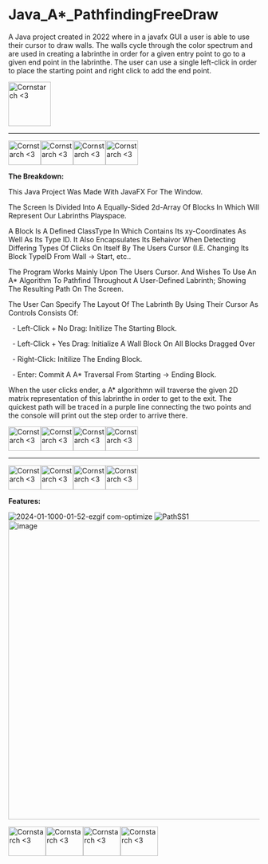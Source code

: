 # Java_A*_PathfindingFreeDraw

  A Java project created in 2022 where in a javafx GUI a user is able to use their cursor to draw walls. The walls cycle through the color spectrum and are used in creating a labrinthe in order for a given entry point to go to a given end point in the labrinthe. The user can use a single left-click in order to place the starting point and right click to add the end point. 

<img src="https://github.com/Kingerthanu/Java_Astar_PathfindingFreeDraw/assets/76754592/702d84e4-cacc-4a42-939d-4c26bd716ff5" alt="Cornstarch <3" width="85" height="89">

----------------------------------------------

<img src="https://github.com/Kingerthanu/Java_Astar_PathfindingFreeDraw/assets/76754592/f436ac54-c4e1-4865-b40b-cb1514fc3638" alt="Cornstarch <3" width="65" height="49"><img src="https://github.com/Kingerthanu/Java_Astar_PathfindingFreeDraw/assets/76754592/f436ac54-c4e1-4865-b40b-cb1514fc3638" alt="Cornstarch <3" width="65" height="49"><img src="https://github.com/Kingerthanu/Java_Astar_PathfindingFreeDraw/assets/76754592/f436ac54-c4e1-4865-b40b-cb1514fc3638" alt="Cornstarch <3" width="65" height="49"><img src="https://github.com/Kingerthanu/Java_Astar_PathfindingFreeDraw/assets/76754592/f436ac54-c4e1-4865-b40b-cb1514fc3638" alt="Cornstarch <3" width="65" height="49">


**The Breakdown:**

  This Java Project Was Made With JavaFX For The Window.

  The Screen Is Divided Into A Equally-Sided 2d-Array Of Blocks In Which Will Represent Our Labrinths Playspace. 

  A Block Is A Defined ClassType In Which Contains Its xy-Coordinates As Well As Its Type ID. It Also Encapsulates Its Behaivor When Detecting Differing Types Of Clicks On Itself By The Users Cursor (I.E. Changing Its Block TypeID From Wall -> Start, etc..
  
  The Program Works Mainly Upon The Users Cursor. And Wishes To Use An A* Algorithm To Pathfind Throughout A User-Defined Labrinth; Showing The Resulting Path On The Screen.

  The User Can Specify The Layout Of The Labrinth By Using Their Cursor As Controls Consists Of:

 &nbsp; - Left-Click + No Drag: Initilize The Starting Block.

 &nbsp; - Left-Click + Yes Drag: Initialize A Wall Block On All Blocks Dragged Over

 &nbsp; - Right-Click: Initilize The Ending Block.

 &nbsp; - Enter: Commit A A* Traversal From Starting -> Ending Block.

  
  When the user clicks ender, a A* algorithmn will traverse the given 2D matrix representation of this labrinthe in order to get to the exit. The quickest path will be traced in a purple line connecting the two points and the console will print out the step order to arrive there.

<img src="https://github.com/Kingerthanu/Java_Astar_PathfindingFreeDraw/assets/76754592/da0b65f3-1131-4ab0-9f54-76625658191a" alt="Cornstarch <3" width="65" height="49"><img src="https://github.com/Kingerthanu/Java_Astar_PathfindingFreeDraw/assets/76754592/da0b65f3-1131-4ab0-9f54-76625658191a" alt="Cornstarch <3" width="65" height="49"><img src="https://github.com/Kingerthanu/Java_Astar_PathfindingFreeDraw/assets/76754592/da0b65f3-1131-4ab0-9f54-76625658191a" alt="Cornstarch <3" width="65" height="49"><img src="https://github.com/Kingerthanu/Java_Astar_PathfindingFreeDraw/assets/76754592/da0b65f3-1131-4ab0-9f54-76625658191a" alt="Cornstarch <3" width="65" height="49">

----------------------------------------------

<img src="https://github.com/Kingerthanu/Java_Astar_PathfindingFreeDraw/assets/76754592/98a9e049-55fe-4cf6-9171-971da1d1b014" alt="Cornstarch <3" width="65" height="49"><img src="https://github.com/Kingerthanu/Java_Astar_PathfindingFreeDraw/assets/76754592/98a9e049-55fe-4cf6-9171-971da1d1b014" alt="Cornstarch <3" width="65" height="49"><img src="https://github.com/Kingerthanu/Java_Astar_PathfindingFreeDraw/assets/76754592/98a9e049-55fe-4cf6-9171-971da1d1b014" alt="Cornstarch <3" width="65" height="49"><img src="https://github.com/Kingerthanu/Java_Astar_PathfindingFreeDraw/assets/76754592/98a9e049-55fe-4cf6-9171-971da1d1b014" alt="Cornstarch <3" width="65" height="49">


**Features:**

![2024-01-1000-01-52-ezgif com-optimize](https://github.com/Kingerthanu/java_A-_PathfindingFreeDraw/assets/76754592/5325dbe4-5efc-4c77-87f2-71d30aa32d31)
![PathSS1](https://github.com/Kingerthanu/java_A-_PathfindingFreeDraw/assets/76754592/086c503c-230d-4767-9a4a-ea74700e8fa1)
<img width="600" alt="image" src="https://github.com/Kingerthanu/java_A-_PathfindingFreeDraw/assets/76754592/503840ca-6656-4df9-84f1-01342cc31e99">



<img src="https://github.com/Kingerthanu/Java_Astar_PathfindingFreeDraw/assets/76754592/a10a6ea8-b181-49f7-b084-14bf60b5fa68" alt="Cornstarch <3" width="75" height="59"><img src="https://github.com/Kingerthanu/Java_Astar_PathfindingFreeDraw/assets/76754592/a10a6ea8-b181-49f7-b084-14bf60b5fa68" alt="Cornstarch <3" width="75" height="59"><img src="https://github.com/Kingerthanu/Java_Astar_PathfindingFreeDraw/assets/76754592/a10a6ea8-b181-49f7-b084-14bf60b5fa68" alt="Cornstarch <3" width="75" height="59"><img src="https://github.com/Kingerthanu/Java_Astar_PathfindingFreeDraw/assets/76754592/a10a6ea8-b181-49f7-b084-14bf60b5fa68" alt="Cornstarch <3" width="75" height="59">
